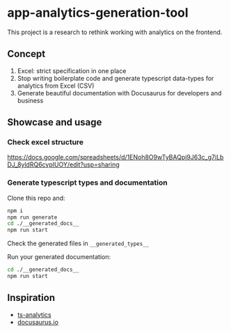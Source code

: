 # app-analytics-generation-tool

This project is a research to rethink working with analytics on the frontend.

## Concept

1. Excel: strict specification in one place
2. Stop writing boilerplate code and generate typescript data-types for analytics from Excel (CSV)
3. Generate beautiful documentation with Docusaurus for developers and business

## Showcase and usage

### Check excel structure

<https://docs.google.com/spreadsheets/d/1ENoh8O9wTyBAQpj9J63c_g7iLbDJ_8yldRQ6cvpIUOY/edit?usp=sharing>

### Generate typescript types and documentation

Clone this repo and:

```bash
npm i
npm run generate
cd ./__generated_docs__
npm run start
```

Check the generated files in `__generated_types__`

Run your generated documentation:

```bash
cd ./__generated_docs__
npm run start
```

## Inspiration

- [ts-analytics](https://github.com/jherr/ts-analytics/tree/master/src)
- [docusaurus.io](https://docusaurus.io/)
